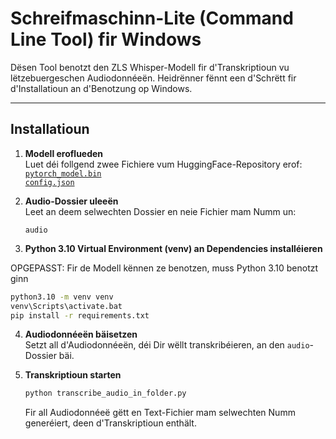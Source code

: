 # Schreifmaschinn-Lite (Command Line Tool) fir Windows

Dësen Tool benotzt den ZLS Whisper-Modell fir d'Transkriptioun vu lëtzebuergeschen Audiodonnéeën. Heidrënner fënnt een d'Schrëtt fir d'Installatioun an d'Benotzung op Windows.

---

## Installatioun

1. **Modell eroflueden**  
   Luet déi follgend zwee Fichiere vum HuggingFace-Repository erof:  
   [`pytorch_model.bin`](https://huggingface.co/ZLSCompLing/whisper_large_lb_ZLS_v4_38h/resolve/main/pytorch_model.bin)  
   [`config.json`](https://huggingface.co/ZLSCompLing/whisper_large_lb_ZLS_v4_38h/resolve/main/config.json)  

2. **Audio-Dossier uleeën**  
   Leet an deem selwechten Dossier en neie Fichier mam Numm un:  
   ```
   audio
   ```

3. **Python 3.10 Virtual Environment (venv) an Dependencies installéieren**  

OPGEPASST: Fir de Modell kënnen ze benotzen, muss Python 3.10 benotzt ginn

   ```bash
   python3.10 -m venv venv
   venv\Scripts\activate.bat
   pip install -r requirements.txt
   ```

4. **Audiodonnéeën bäisetzen**  
   Setzt all d'Audiodonnéeën, déi Dir wëllt transkribéieren, an den `audio`-Dossier bäi.

6. **Transkriptioun starten**  

   ```bash
   python transcribe_audio_in_folder.py
   ```
   
   Fir all Audiodonnéeë gëtt en Text-Fichier mam selwechten Numm generéiert, deen d'Transkriptioun enthält.
